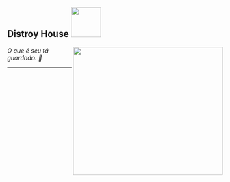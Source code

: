 <h2> Distroy House <img src="https://media.giphy.com/media/IfsByYYHyNlnINT46g/giphy.gif" width="70"></h2>
<img align='right' src="https://static.dribbble.com/users/3748605/screenshots/14070416/media/142851f1a118a58247a4747a39e35c1e.gif" width="350" height = "300">
<p><em>O que é seu tá guardado. 💙</em></p>

---
